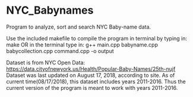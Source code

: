 # NYC_Babynames
Program to analyze, sort and search NYC Baby-name data.

Use the included makefile to compile the program in terminal by typing in: make
OR
in the terminal type in: g++ main.cpp babyname.cpp babycollection.cpp command.cpp -o output

Dataset is from NYC Open Data: https://data.cityofnewyork.us/Health/Popular-Baby-Names/25th-nujf
Dataset was last updated on August 17, 2018, according to site.
As of current time(08/17/2018), this dataset includes years 2011-2016.
Thus the current version of the program is meant to work with years 2011-2016.
